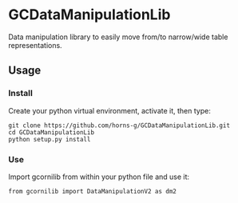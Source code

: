 # GCDataManipulationLib
Data manipulation library to easily move from/to narrow/wide table representations. 

## Usage

### Install

Create your python virtual environment, activate it, then type:

```
git clone https://github.com/horns-g/GCDataManipulationLib.git
cd GCDataManipulationLib
python setup.py install
```

### Use

Import gcornilib from within your python file and use it:

```
from gcornilib import DataManipulationV2 as dm2
```